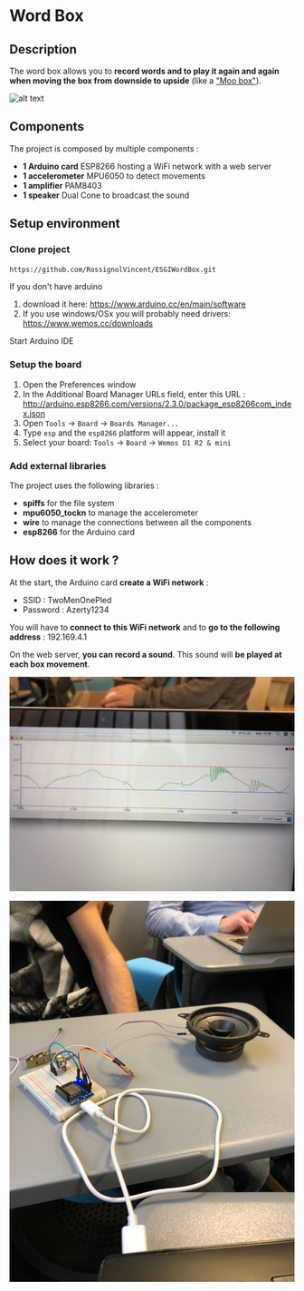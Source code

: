# Word Box

## Description

The word box allows you to **record words and to play it again and again when moving the box from downside to upside** (like a ["Moo box"](https://en.wikipedia.org/wiki/Moo_box)).

![alt text](https://upload.wikimedia.org/wikipedia/commons/thumb/c/cd/Meuh_box.JPG/270px-Meuh_box.JPG)

## Components

The project is composed by multiple components :

* **1 Arduino card** ESP8266 hosting a WiFi network with a web server
* **1 accelerometer** MPU6050 to detect movements
* **1 amplifier** PAM8403
* **1 speaker** Dual Cone to broadcast the sound

## Setup environment


### Clone project
```sh
https://github.com/RossignolVincent/ESGIWordBox.git
```

If you don't have arduino
  1. download it here: https://www.arduino.cc/en/main/software
  2. If you use windows/OSx you will probably need drivers: https://www.wemos.cc/downloads

Start Arduino IDE

### Setup the board

1. Open the Preferences window
2. In the Additional Board Manager URLs field, enter this URL : http://arduino.esp8266.com/versions/2.3.0/package_esp8266com_index.json
3. Open `Tools` -> `Board` -> `Boards Manager...`
4. Type `esp` and the `esp8266` platform will appear, install it
5. Select your board: `Tools` -> `Board` -> `Wemos D1 R2 & mini`


### Add external libraries

The project uses the following libraries :

* **spiffs** for the file system
* **mpu6050_tockn** to manage the accelerometer
* **wire** to manage the connections between all the components
* **esp8266** for the Arduino card

## How does it work ?

At the start, the Arduino card **create a WiFi network** :

* SSID : TwoMenOnePled 
* Password : Azerty1234

You will have to **connect to this WiFi network** and to **go to the following address** : 192.169.4.1

On the web server, **you can record a sound**. This sound will **be played at each box movement**.

![alt text](/ressources/image_1.jpg)

![alt text](ressources/image_2.jpg)

